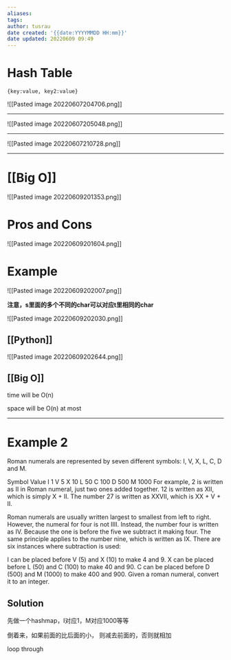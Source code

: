 ```yaml
---
aliases: 
tags:
author: tusrau
date created: '{{date:YYYYMMDD HH:mm}}'
date updated: 20220609 09:49
---
```


# Hash Table

`{key:value, key2:value}`

![[Pasted image 20220607204706.png]]

---

![[Pasted image 20220607205048.png]]

---

![[Pasted image 20220607210728.png]]

---

# [[Big O]]

![[Pasted image 20220609201353.png]]

# Pros and Cons

![[Pasted image 20220609201604.png]]

# Example

![[Pasted image 20220609202007.png]]

**注意，s里面的多个不同的char可以对应t里相同的char**

![[Pasted image 20220609202030.png]]

## [[Python]]

![[Pasted image 20220609202644.png]]

## [[Big O]]

time will be O(n)

space will be O(n) at most

---

# Example 2

Roman numerals are represented by seven different symbols: I, V, X, L, C, D and M.

Symbol Value I 1 V 5 X 10 L 50 C 100 D 500 M 1000 For example, 2 is written as II in Roman numeral, just two ones added together. 12 is written as XII, which is simply X + II. The number 27 is written as XXVII, which is XX + V + II.

Roman numerals are usually written largest to smallest from left to right. However, the numeral for four is not IIII. Instead, the number four is written as IV. Because the one is before the five we subtract it making four. The same principle applies to the number nine, which is written as IX. There are six instances where subtraction is used:

I can be placed before V (5) and X (10) to make 4 and 9. X can be placed before L (50) and C (100) to make 40 and 90. C can be placed before D (500) and M (1000) to make 400 and 900. Given a roman numeral, convert it to an integer.

## Solution

先做一个hashmap，I对应1，M对应1000等等

倒着来，如果前面的比后面的小， 则减去前面的，否则就相加

loop through
